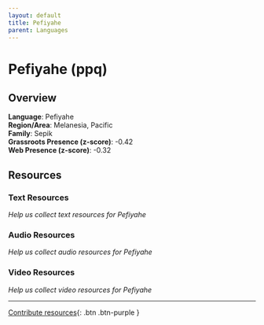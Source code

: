 ```yaml
---
layout: default
title: Pefiyahe
parent: Languages
---
```


# Pefiyahe (ppq)

## Overview

**Language**: Pefiyahe  
**Region/Area**: Melanesia, Pacific  
**Family**: Sepik  
**Grassroots Presence (z-score)**: -0.42  
**Web Presence (z-score)**: -0.32  

## Resources

### Text Resources
*Help us collect text resources for Pefiyahe*

### Audio Resources
*Help us collect audio resources for Pefiyahe*

### Video Resources
*Help us collect video resources for Pefiyahe*

---

[Contribute resources](https://forms.office.com/e/1SfLJx3u1r){: .btn .btn-purple }

